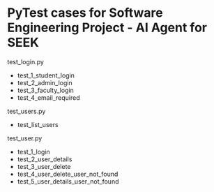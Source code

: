 # PyTest cases for Software Engineering Project - AI Agent for SEEK

test_login.py

- test_1_student_login
- test_2_admin_login
- test_3_faculty_login
- test_4_email_required

test_users.py

- test_list_users

test_user.py

- test_1_login
- test_2_user_details
- test_3_user_delete
- test_4_user_delete_user_not_found
- test_5_user_details_user_not_found

